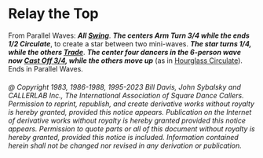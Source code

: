 
# Relay the Top

From Parallel Waves:
***All [Swing](../a2/slip.md)***.
***The centers Arm Turn 3/4
while the ends 1/2 Circulate***, to create a star between two mini-waves.
***The star turns 1/4,
while the others [Trade](../b2/trade.md)***.
***The center four dancers in the 6-person wave now
[Cast Off 3/4](../ms/cast_off_three_quarters.md),
while the others move up***
(as in [Hourglass Circulate](../a2/hourglass_circulate.md)).
Ends in Parallel Waves.

###### @ Copyright 1983, 1986-1988, 1995-2023 Bill Davis, John Sybalsky and CALLERLAB Inc., The International Association of Square Dance Callers. Permission to reprint, republish, and create derivative works without royalty is hereby granted, provided this notice appears. Publication on the Internet of derivative works without royalty is hereby granted provided this notice appears. Permission to quote parts or all of this document without royalty is hereby granted, provided this notice is included. Information contained herein shall not be changed nor revised in any derivation or publication.
